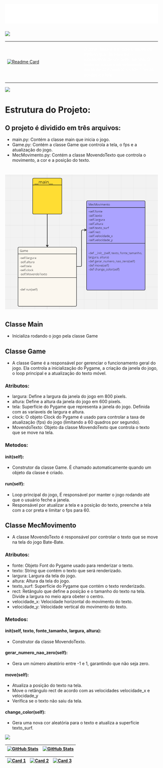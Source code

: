 <h1 align="center">
  <img src="https://raw.githubusercontent.com/DanielScabeni/CG/master/assets/title2.svg" alt="title" />
</h1>

<img src="https://user-images.githubusercontent.com/73097560/115834477-dbab4500-a447-11eb-908a-139a6edaec5c.gif">

<table>
  <tr>
    <td width="50%">
      <a href="https://github.com/DanielScabeni/CG">
        <img src="https://github-readme-stats.vercel.app/api/pin/?username=DanielScabeni&repo=CG&theme=chartreuse-dark" alt="Readme Card">
      </a>
    </td>
    <td width="50%">
  </a>
    <p style="color: white;">O Bate-Bate é um jogo simples em Python que demonstra o movimento de um texto na tela. O texto se move aleatoriamente e muda de cor quando colide com as bordas da tela.</p>
    </td>
  </tr>
</table>

<img src="https://user-images.githubusercontent.com/73097560/115834477-dbab4500-a447-11eb-908a-139a6edaec5c.gif">

# Estrutura do Projeto:

## O projeto é dividido em três arquivos:

- main.py: Contém a classe main que inicia o jogo.
- Game.py: Contém a classe Game que controla a tela, o fps e a atualização do jogo.
- MecMovimento.py: Contém a classe MovendoTexto que controla o movimento, a cor e a posição do texto.

<h1 align="center">
  <img src="https://raw.githubusercontent.com/DanielScabeni/CG/master/assets/Classes.png" alt="title" />
</h1>

## Classe Main

- Inicializa rodando o jogo pela classe Game

## Classe Game

- A classe Game é a responsável por gerenciar o funcionamento geral do jogo. Ela controla a inicialização do Pygame, a criação da janela do jogo, o loop principal e a atualização do texto móvel.

### Atributos:

- largura: Define a largura da janela do jogo em 800 pixels.
- altura: Define a altura da janela do jogo em 600 pixels.
- tela: Superfície do Pygame que representa a janela do jogo. Definida com as variaveis de largura e altura.
- clock: O objeto Clock do Pygame é usado para controlar a taxa de atualização (fps) do jogo (limitando a 60 quadros por segundo).
- MovendoTexto: Objeto da classe MovendoTexto que controla o texto que se move na tela.

### Metodos: 

#### __init__(self): 
- Construtor da classe Game. É chamado automaticamente quando um objeto da classe é criado.

#### run(self):
- Loop principal do jogo, É responsável por manter o jogo rodando até que o usuário feche a janela.
- Responsável por atualizar a tela e a posição do texto, preenche a tela com a cor preta e limitar o fps para 60.

## Classe MecMovimento

- A classe MovendoTexto é responsável por controlar o texto que se move na tela do jogo Bate-Bate.

### Atributos:

- fonte: Objeto Font do Pygame usado para renderizar o texto.
- texto: String que contém o texto que será renderizado.
- largura: Largura da tela do jogo.
- altura: Altura da tela do jogo.
- texto_surf: Superfície do Pygame que contém o texto renderizado.
- rect: Retângulo que define a posição e o tamanho do texto na tela. Divide a largura no meio apra obeter o centro.
- velocidade_x: Velocidade horizontal do movimento do texto.
- velocidade_y: Velocidade vertical do movimento do texto.

### Metodos: 

#### __init__(self, texto, fonte_tamanho, largura, altura): 
- Construtor da classe MovendoTexto.

#### gerar_numero_nao_zero(self): 
- Gera um número aleatório entre -1 e 1, garantindo que não seja zero.

#### move(self): 
- Atualiza a posição do texto na tela.
- Move o retângulo rect de acordo com as velocidades velocidade_x e velocidade_y
- Verifica se o texto não saiu da tela.

#### change_color(self): 
- Gera uma nova cor aleatória para o texto e atualiza a superfície texto_surf.


<img src="https://user-images.githubusercontent.com/73097560/115834477-dbab4500-a447-11eb-908a-139a6edaec5c.gif">

| [![GitHub Stats](https://github-readme-stats.vercel.app/api?username=DanielScabeni&show_icons=true&card_width=300&theme=chartreuse-dark)](https://github.com/DanielScabeni) | [![GitHub Stats](https://github-readme-stats.vercel.app/api?username=DanielScabeni&show_icons=true&card_width=130&theme=dark#gh-dark-mode-only)](https://github.com/DanielScabeni) |
| --- | --- |

| [![Card 1](https://github-readme-stats.vercel.app/api/top-langs/?username=DanielScabeni&layout=donut-vertical&theme=chartreuse-dark)](https://github.com/DanielScabeni) | [![Card 2](https://github-readme-stats.vercel.app/api/top-langs/?username=DanielScabeni&langs_count=8&theme=chartreuse-dark)](https://github.com/DanielScabeni) | [![Card 3](https://github-readme-stats.vercel.app/api/top-langs/?username=DanielScabeni&layout=pie&theme=chartreuse-dark)](https://github.com/DanielScabeni) |
| --- | --- | --- |
